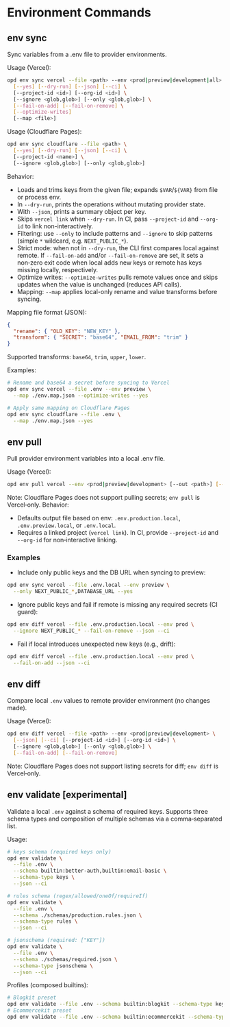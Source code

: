 # Environment Commands

## env sync
Sync variables from a .env file to provider environments.

Usage (Vercel):
```bash
opd env sync vercel --file <path> --env <prod|preview|development|all> \
  [--yes] [--dry-run] [--json] [--ci] \
  [--project-id <id>] [--org-id <id>] \
  [--ignore <glob,glob>] [--only <glob,glob>] \
  [--fail-on-add] [--fail-on-remove] \
  [--optimize-writes]
  [--map <file>]
```
Usage (Cloudflare Pages):
```bash
opd env sync cloudflare --file <path> \
  [--yes] [--dry-run] [--json] [--ci] \
  [--project-id <name>] \
  [--ignore <glob,glob>] [--only <glob,glob>]
```
Behavior:
- Loads and trims keys from the given file; expands `$VAR`/`${VAR}` from file or process env.
- In `--dry-run`, prints the operations without mutating provider state.
- With `--json`, prints a summary object per key.
- Skips `vercel link` when `--dry-run`. In CI, pass `--project-id` and `--org-id` to link non-interactively.
- Filtering: use `--only` to include patterns and `--ignore` to skip patterns (simple `*` wildcard, e.g. `NEXT_PUBLIC_*`).
- Strict mode: when not in `--dry-run`, the CLI first compares local against remote. If `--fail-on-add` and/or `--fail-on-remove` are set, it sets a non‑zero exit code when local adds new keys or remote has keys missing locally, respectively.
- Optimize writes: `--optimize-writes` pulls remote values once and skips updates when the value is unchanged (reduces API calls).
- Mapping: `--map` applies local-only rename and value transforms before syncing.

Mapping file format (JSON):
```json
{
  "rename": { "OLD_KEY": "NEW_KEY" },
  "transform": { "SECRET": "base64", "EMAIL_FROM": "trim" }
}
```
Supported transforms: `base64`, `trim`, `upper`, `lower`.

Examples:
```bash
# Rename and base64 a secret before syncing to Vercel
opd env sync vercel --file .env --env preview \
  --map ./env.map.json --optimize-writes --yes

# Apply same mapping on Cloudflare Pages
opd env sync cloudflare --file .env \
  --map ./env.map.json --yes
```

## env pull
Pull provider environment variables into a local .env file.

Usage (Vercel):
```bash
opd env pull vercel --env <prod|preview|development> [--out <path>] [--json] [--ci] [--project-id <id>] [--org-id <id>]
```
Note: Cloudflare Pages does not support pulling secrets; `env pull` is Vercel‑only.
Behavior:
- Defaults output file based on env: `.env.production.local`, `.env.preview.local`, or `.env.local`.
- Requires a linked project (`vercel link`). In CI, provide `--project-id` and `--org-id` for non‑interactive linking.

### Examples
- Include only public keys and the DB URL when syncing to preview:
```bash
opd env sync vercel --file .env.local --env preview \
  --only NEXT_PUBLIC_*,DATABASE_URL --yes
```
- Ignore public keys and fail if remote is missing any required secrets (CI guard):
```bash
opd env diff vercel --file .env.production.local --env prod \
  --ignore NEXT_PUBLIC_* --fail-on-remove --json --ci
```
- Fail if local introduces unexpected new keys (e.g., drift):
```bash
opd env diff vercel --file .env.production.local --env prod \
  --fail-on-add --json --ci
```

## env diff
Compare local `.env` values to remote provider environment (no changes made).

Usage (Vercel):
```bash
opd env diff vercel --file <path> --env <prod|preview|development> \
  [--json] [--ci] [--project-id <id>] [--org-id <id>] \
  [--ignore <glob,glob>] [--only <glob,glob>] \
  [--fail-on-add] [--fail-on-remove]
```
Note: Cloudflare Pages does not support listing secrets for diff; `env diff` is Vercel‑only.

## env validate [experimental]
Validate a local `.env` against a schema of required keys. Supports three schema types and composition of multiple schemas via a comma‑separated list.

Usage:
```bash
# keys schema (required keys only)
opd env validate \
  --file .env \
  --schema builtin:better-auth,builtin:email-basic \
  --schema-type keys \
  --json --ci

# rules schema (regex/allowed/oneOf/requireIf)
opd env validate \
  --file .env \
  --schema ./schemas/production.rules.json \
  --schema-type rules \
  --json --ci

# jsonschema (required: ["KEY"]) 
opd env validate \
  --file .env \
  --schema ./schemas/required.json \
  --schema-type jsonschema \
  --json --ci
```
Profiles (composed builtins):
```bash
# Blogkit preset
opd env validate --file .env --schema builtin:blogkit --schema-type keys --json --ci
# Ecommercekit preset
opd env validate --file .env --schema builtin:ecommercekit --schema-type keys --json --ci
```
